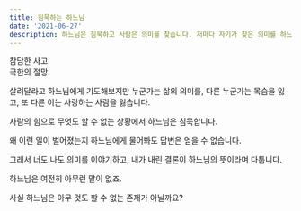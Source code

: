```yaml
---
title: 침묵하는 하느님
date: '2021-06-27'
description: 하느님은 침묵하고 사람은 의미를 찾습니다. 저마다 자기가 찾은 의미를 하느님의 뜻이라 말하지만, 결국 하느님은 아무 말도 하지 않습니다.
---
```


참담한 사고.  
극한의 절망.

살려달라고 하느님에게 기도해보지만 누군가는 삶의 의미를, 다른 누군가는 목숨을 잃고, 또 다른 이는 사랑하는 사람을 잃습니다.

사람의 힘으로 무엇도 할 수 없는 상황에서 하느님은 침묵합니다.

왜 이런 일이 벌어졌는지 하느님에게 물어봐도 답변은 얻을 수 없습니다.

그래서 너도 나도 의미를 이야기하고, 내가 내린 결론이 하느님의 뜻이라며 다툽니다.

하느님은 여전히 아무런 말이 없죠.

사실 하느님은 아무 것도 할 수 없는 존재가 아닐까요?
